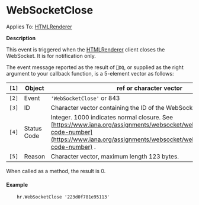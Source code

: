 




<h1 class="heading"><span class="name">WebSocketClose</span></h1>

Applies To: [HTMLRenderer](./htmlrenderer.md)


**Description**


This event is triggered when the [HTMLRenderer](./htmlrenderer.md) client closes the WebSocket.  It is for notification only.


The event message reported as the result of `⎕DQ`, or supplied as the right argument to your callback function, is a 5-element vector as follows:


| `[1]` | Object | ref or character vector |
| --- | --- | ---  |
| `[2]` | Event | `'WebSocketClose'` or 843 |
| `[3]` | ID | Character vector containing the ID of the WebSocket |
| `[4]` | Status Code | Integer. 1000 indicates normal closure. See [https://www.iana.org/assignments/websocket/websocket.xml#close-code-number](https://www.iana.org/assignments/websocket/websocket.xml#close-code-number) . |
| `[5]` | Reason | Character vector, maximum length 123 bytes. |


When called as a method, the result is 0.

#### Example
```apl
    hr.WebSocketClose '223d0f781e95113'

```



